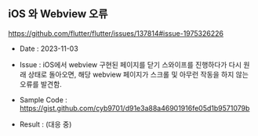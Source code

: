 ## iOS 와 Webview 오류

https://github.com/flutter/flutter/issues/137814#issue-1975326226

- Date : 2023-11-03

- Issue : iOS에서 webview 구현된 페이지를 닫기 스와이프를 진행하다가 다시 원래 상태로 돌아오면, 해당 webview 페이지가 스크롤 및 아무런 작동을 하지 않는 오류를 발견함.

- Sample Code : https://gist.github.com/cyb9701/d91e3a88a46901916fe05d1b9571079b

- Result : (대응 중)
